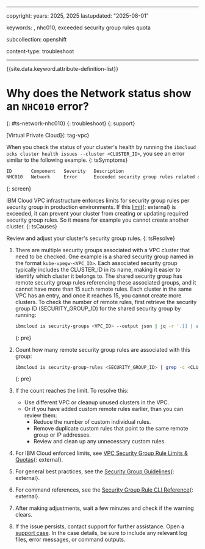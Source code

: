 
---

copyright: 
  years: 2025, 2025
lastupdated: "2025-08-01"

keywords: , nhc010, exceeded security group rules quota

subcollection: openshift

content-type: troubleshoot

---

{{site.data.keyword.attribute-definition-list}}

# Why does the Network status show an `NHC010` error?
{: #ts-network-nhc010}
{: troubleshoot}
{: support}

[Virtual Private Cloud]{: tag-vpc}

When you check the status of your cluster's health by running the `ibmcloud ocks cluster health issues --cluster <CLUSTER_ID>`, you see an error similar to the following example.
{: tsSymptoms}

```sh
ID       Component   Severity   Description
NHC010   Network     Error      Exceeded security group rules related quota.
```
{: screen}

IBM Cloud VPC infrastructure enforces limits for security group rules per security group in production environments. If this [limit](/docs/vpc?topic=vpc-quotas#service-limits-for-vpc-services){: external} is exceeded, it can prevent your cluster from creating or updating required security group rules. So it means for example you cannot create another cluster.
{: tsCauses}

Review and adjust your cluster's security group rules.
{: tsResolve}

1. There are multiple security groups associated with a VPC cluster that need to be checked. One example is a shared security group named in the format `kube-vpegw-<VPC_ID>`. Each associated security group typically includes the CLUSTER_ID in its name, making it easier to identify which cluster it belongs to. The shared security group has remote security group rules referencing these associated groups, and it cannot have more than 15 such remote rules. Each cluster in the same VPC has an entry, and once it reaches 15, you cannot create more clusters. To check the number of remote rules, first retrieve the security group ID (SECURITY_GROUP_ID) for the shared security group by running:
    ```sh
    ibmcloud is security-groups <VPC_ID> --output json | jq -r '.[] | select(.name=="kube-vpegw-<VPC_ID>") | .id'
    ```
    {: pre}

2. Count how many remote security group rules are associated with this group:
    ```sh
    ibmcloud is security-group-rules <SECURITY_GROUP_ID> | grep -c <CLUSTER_ID>
    ```
    {: pre}

3. If the count reaches the limit. To resolve this:

    - Use different VPC or cleanup unused clusters in the VPC.
    - Or if you have added custom remote rules earlier, than you can review them:
      - Reduce the number of custom individual rules.
      - Remove duplicate custom rules that point to the same remote group or IP addresses.
      - Review and clean up any unnecessary custom rules.

4. For IBM Cloud enforced limits, see [VPC Security Group Rule Limits & Quotas](/docs/vpc?topic=vpc-quotas){: external}.

5. For general best practices, see the [Security Group Guidelines](/docs/security-groups?topic=security-groups-security-groups-guidelines){: external}.

6. For command references, see the [Security Group Rule CLI Reference](/docs/vpc?topic=vpc-vpc-reference#security-group-rule-view){: external}.

7. After making adjustments, wait a few minutes and check if the warning clears.

8. If the issue persists, contact support for further assistance. Open a [support case](/docs/account?topic=account-using-avatar). In the case details, be sure to include any relevant log files, error messages, or command outputs.

